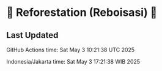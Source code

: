 
# 🌳 Reforestation (Reboisasi) 🌲

## Last Updated

GitHub Actions time: Sat May  3 10:21:38 UTC 2025

Indonesia/Jakarta time: Sat May  3 17:21:38 WIB 2025
